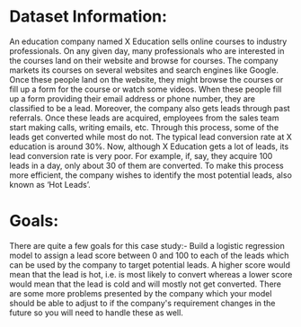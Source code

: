 # Dataset Information:
An education company named X Education sells online courses to industry professionals. 
On any given day, many professionals who are interested in the courses land on their website and browse for courses.
The company markets its courses on several websites and search engines like Google. 
Once these people land on the website, they might browse the courses or fill up a form for the course or watch some videos.
When these people fill up a form providing their email address or phone number, they are classified to be a lead.
Moreover, the company also gets leads through past referrals.
Once these leads are acquired, employees from the sales team start making calls, writing emails, etc.
Through this process, some of the leads get converted while most do not. The typical lead conversion rate at X education is around 30%.
Now, although X Education gets a lot of leads, its lead conversion rate is very poor. 
For example, if, say, they acquire 100 leads in a day, only about 30 of them are converted. 
To make this process more efficient, the company wishes to identify the most potential leads, also known as ‘Hot Leads’.

# Goals:
There are quite a few goals for this case study:-
Build a logistic regression model to assign a lead score between 0 and 100 to each of the leads which can be used by the company to target potential leads. 
A higher score would mean that the lead is hot, i.e. is most likely to convert whereas a lower score would mean that the lead is cold and will mostly not get converted.
There are some more problems presented by the company which your model should be able to adjust to if the company's requirement changes in the future so you will need to handle these as well. 

